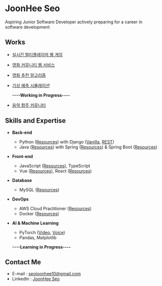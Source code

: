 
# JoonHee Seo
Aspiring Junior Software Developer actively preparing for a career in software development


## Works
- [실시간 멀티플레이어 웹 게임](https://github.com/JoonHeeSeo/realtime_multiplayer_webgame)
- [영화 커뮤니티 웹 서비스](https://github.com/JoonHeeSeo/movie_community_webservice)
- [영화 추천 알고리즘](https://github.com/JoonHeeSeo/movie_recommend)
- [기상 예측 시뮬레이션](https://github.com/JoonHeeSeo/weather_prediction_simulation)

  **----Working in Progress----**
- [음악 합주 커뮤니티](https://github.com/JoonHeeSeo/music_ensemble_community)


## Skills and Expertise
- **Back-end** 
  - Python ([Resources](https://github.com/JoonHeeSeo/WIL_Python)) with Django ([Vanilla](https://github.com/JoonHeeSeo/WIL_Django), [REST](https://github.com/JoonHeeSeo/WIL_Django_REST_Framework))
  - Java ([Resources](https://github.com/JoonHeeSeo/WIL_Java)) with Spring ([Resources](https://github.com/JoonHeeSeo/WIL_Spring/tree/main/Spring_MVC_1st_Backend_Web)) & Spring Boot ([Resources](https://github.com/JoonHeeSeo/WIL_Spring/tree/main/Spring_Boot))
 
- **Front-end**
  - JavaScript ([Resources](https://github.com/JoonHeeSeo/WIL_JavaScript)), TypeScript
  - Vue ([Resources](https://github.com/JoonHeeSeo/WIL_Vue)), React ([Resources](https://github.com/JoonHeeSeo/WIL_React))

- **Database**
  - MySQL ([Resources](https://github.com/JoonHeeSeo/WIL_Database))

- **DevOps**
  - AWS Cloud Practitioner ([Resources](https://github.com/JoonHeeSeo/WIL_AWS))
  - Docker ([Resources](https://github.com/JoonHeeSeo/WIL_Docker))

- **AI & Machine Learning**
  - PyTorch ([Video](https://github.com/JoonHeeSeo/AI_Voice_and_Video/tree/main/AI_Video), [Voice](https://github.com/JoonHeeSeo/AI_Voice_and_Video/tree/main/AI_Voice))
  - Pandas, Matplotlib

  **----Learning in Progress----**


## Contact Me
- E-mail : [seojoonhee10@gmail.com](mailto:seojoonhee10@gmail.com)
- LinkedIn : [JoonHee Seo](https://www.linkedin.com/in/joonhee-seo-82909027a/)

